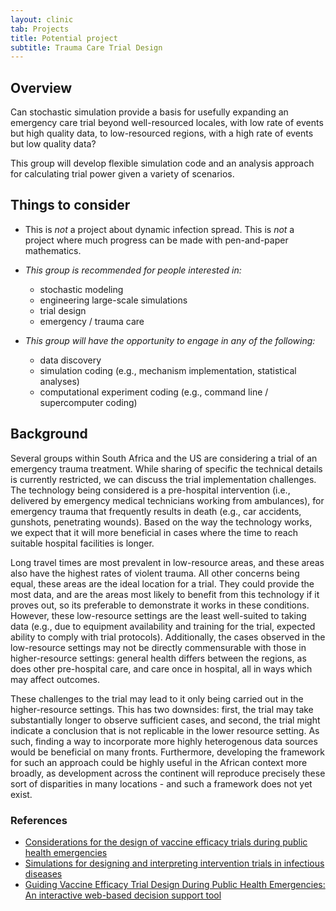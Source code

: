 ```yaml
---
layout: clinic
tab: Projects
title: Potential project
subtitle: Trauma Care Trial Design
---
```


## Overview

Can stochastic simulation provide a basis for usefully expanding an emergency care trial beyond well-resourced locales, with low rate of events but high quality data, to low-resourced regions, with a high rate of events but low quality data?

This group will develop flexible simulation code and an analysis approach for calculating trial power given a variety of scenarios.

## Things to consider

- This is _not_ a project about dynamic infection spread.  This is _not_ a project where much progress can be made with pen-and-paper mathematics.

- _This group is recommended for people interested in:_
    - stochastic modeling
    - engineering large-scale simulations
    - trial design
    - emergency / trauma care

- _This group will have the opportunity to engage in any of the following:_
    - data discovery
    - simulation coding (e.g., mechanism implementation, statistical analyses)
    - computational experiment coding (e.g., command line / supercomputer coding)

## Background

Several groups within South Africa and the US are considering a trial of an emergency trauma treatment.  While sharing of specific the technical details is currently restricted, we can discuss the trial implementation challenges.  The technology being considered is a pre-hospital intervention (i.e., delivered by emergency medical technicians working from ambulances), for emergency trauma that frequently results in death (e.g., car accidents, gunshots, penetrating wounds).  Based on the way the technology works, we expect that it will more beneficial in cases where the time to reach suitable hospital facilities is longer.

Long travel times are most prevalent in low-resource areas, and these areas also have the highest rates of violent trauma.  All other concerns being equal, these areas are the ideal location for a trial.  They could provide the most data, and are the areas most likely to benefit from this technology if it proves out, so its preferable to demonstrate it works in these conditions.  However, these low-resource settings are the least well-suited to taking data (e.g., due to equipment availability and training for the trial, expected ability to comply with trial protocols).  Additionally, the cases observed in the low-resource settings may not be directly commensurable with those in higher-resource settings: general health differs between the regions, as does other pre-hospital care, and care once in hospital, all in ways which may affect outcomes.

These challenges to the trial may lead to it only being carried out in the higher-resource settings.  This has two downsides: first, the trial may take substantially longer to observe sufficient cases, and second, the trial might indicate a conclusion that is not replicable in the lower resource setting.  As such, finding a way to incorporate more highly heterogenous data sources would be beneficial on many fronts.  Furthermore, developing the framework for such an approach could be highly useful in the African context more broadly, as development across the continent will reproduce precisely these sort of disparities in many locations - and such a framework does not yet exist.

### References

- [Considerations for the design of vaccine efficacy trials during public health emergencies](https://www.biorxiv.org/content/early/2018/02/13/261875)
- [Simulations for designing and interpreting intervention trials in infectious diseases](https://bmcmedicine.biomedcentral.com/articles/10.1186/s12916-017-0985-3)
- [Guiding Vaccine Efficacy Trial Design During Public Health Emergencies: An interactive web-based decision support tool](https://www.biorxiv.org/content/early/2018/01/24/252783)
